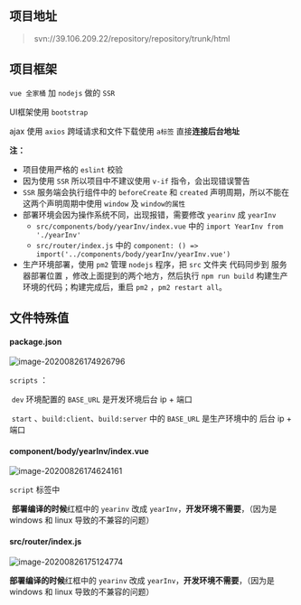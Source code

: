 ## 项目地址

> ​	svn://39.106.209.22/repository/repository/trunk/html

## 项目框架

`vue 全家桶` 加 `nodejs` 做的 `SSR`

UI框架使用 `bootstrap`

ajax 使用 `axios` 跨域请求和文件下载使用 `a标签` 直接**连接后台地址**

**注：**

- 项目使用严格的 `eslint` 校验
- 因为使用 `SSR` 所以项目中不建议使用 `v-if` 指令，会出现错误警告
- `SSR` 服务端会执行组件中的 `beforeCreate` 和 `created` 声明周期，所以不能在这两个声明周期中使用 `window` 及 `window的属性`
- 部署环境会因为操作系统不同，出现报错，需要修改 `yearinv` 成 `yearInv`
    - `src/components/body/yearInv/index.vue` 中的 `import YearInv from './yearInv' `
    - `src/router/index.js` 中的  `component: () =>  import('../components/body/yearInv/yearInv.vue')`
- 生产环境部署，使用 `pm2` 管理 `nodejs` 程序，把 `src` 文件夹 代码同步到 服务器部署位置 ，修改上面提到的两个地方，然后执行 `npm run build` 构建生产环境的代码；构建完成后，重启 `pm2` ，`pm2 restart all`。

## 文件特殊值

#### package.json

![image-20200826174926796](C:\Users\admin\AppData\Roaming\Typora\typora-user-images\image-20200826174926796.png)

 `scripts` ：

​				 `dev` 环境配置的 `BASE_URL` 是开发环境后台 ip + 端口

​				`start` 、`build:client`、`build:server` 中的 `BASE_URL` 是生产环境中的 后台 ip + 端口

#### component/body/yearInv/index.vue

![image-20200826174624161](https://raw.githubusercontent.com/wukang0718/mdImage/master/images/202008/26/174625-992473.png?token=AKCNZH3664ZD6YE2ZCNXKOS7JXQTU)

`script` 标签中

​					**部署编译的时候**红框中的 `yearinv` 改成 `yearInv`，**开发环境不需要**，（因为是windows 和 linux 导致的不兼容的问题）

#### src/router/index.js

![image-20200826175124774](https://raw.githubusercontent.com/wukang0718/mdImage/master/images/202008/26/175127-821751.png?token=AKCNZH26DK7ISSIC4UG5QXK7IYYN6)

**部署编译的时候**红框中的 `yearinv` 改成 `yearInv`，**开发环境不需要**，（因为是windows 和 linux 导致的不兼容的问题）

 
